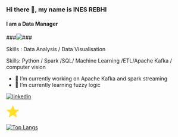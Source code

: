 ### Hi there 👋, my name is INES REBHI
#### I am  a Data Manager
###<a href='https://www.linkpicture.com/view.php?img=LPic619d5ff3ed71d944876147'><img src='https://www.linkpicture.com/q/106847752-1614693714197-raya_Cropped.jpg' type='image'></a>###

Skills : Data Analysis / Data Visualisation

Skills: Python / Spark /SQL/ Machine Learning /ETL/Apache Kafka / computer vision 

- 🔭 I’m currently working on Apache Kafka and spark streaming 
- 🌱 I’m currently learning fuzzy logic 


[<img src='https://cdn.jsdelivr.net/npm/simple-icons@3.0.1/icons/linkedin.svg' alt='linkedin' height='40'>](https://www.linkedin.com/in/https://www.linkedin.com/in/ines-rebhi-64b892184//)  

<a href='https://stars.github.com/'><img src='https://raw.githubusercontent.com/acervenky/animated-github-badges/master/assets/starbadge.gif' width='35' height='35'></a> 

[![Top Langs](https://github-readme-stats.vercel.app/api/top-langs/?username=115522)](https://github.com/anuraghazra/github-readme-stats)

